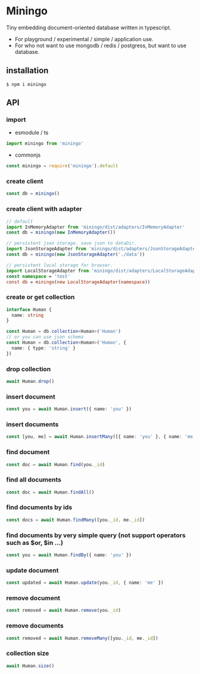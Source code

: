 # Miningo
Tiny embedding document-oriented database written in typescript.

- For playground / experimental / simple / application use.
- For who not want to use mongodb / redis / postgress, but want to use database.

## installation
```
$ npm i miningo
```

## API
### import
- esmodule / ts
```js
import miningo from 'miningo'
```

- commonjs
```js
const miningo = require('miningo').default
```

### create client
```ts
const db = miningo()
```

### create client with adapter
```ts
// default
import InMemoryAdapter from 'miningo/dist/adapters/InMemoryAdapter'
const db = miningo(new InMemoryAdapter())

// persistent json storage. save json to dataDir.
import JsonStorageAdapter from 'miningo/dist/adapters/JsonStorageAdapter'
const db = miningo(new JsonStorageAdapter('./data'))

// persistent local storage for browser.
import LocalStorageAdapter from 'miningo/dist/adapters/LocalStorageAdapter'
const namespace = 'test'
const db = miningo(new LocalStorageAdapter(namespace))
```

### create or get collection
```ts
interface Human {
  name: string
}

const Human = db.collection<Human>('Human')
// or you can use json schema
const Human = db.collection<Human>('Human', {
  name: { type: 'string' }
})
```

### drop collection
```ts
await Human.drop()
```

### insert document
```ts
const you = await Human.insert({ name: 'you' })
```

### insert documents
```ts
const [you, me] = await Human.insertMany([{ name: 'you' }, { name: 'me' }])
```

### find document
```ts
const doc = await Human.find(you._id)
```

### find all documents
```ts
const doc = await Human.findAll()
```

### find documents by ids
```ts
const docs = await Human.findMany([you._id, me._id])
```

### find documents by very simple query (not support operators such as $or, $in ...)
```ts
const you = await Human.findBy({ name: 'you' })
```

### update document
```ts
const updated = await Human.update(you._id, { name: 'me' })
```

### remove document
```ts
const removed = await Human.remove(you._id)
```

### remove documents
```ts
const removed = await Human.removeMany([you._id, me._id])
```

### collection size
```ts
await Human.size()
```

